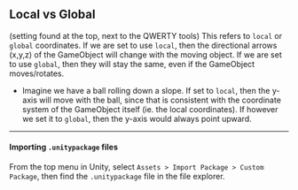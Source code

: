 
## Local vs Global
(setting found at the top, next to the QWERTY tools)
This refers to `local` or `global` coordinates. If we are set to use `local`, then the directional arrows (x,y,z) of the GameObject will change with the moving object. If we are set to use `global`, then they will stay the same, even if the GameObject moves/rotates.
- Imagine we have a ball rolling down a slope. If set to `local`, then the y-axis will move with the ball, since that is consistent with the coordinate system of the GameObject itself (ie. the local coordinates). If however we set it to `global`, then the y-axis would always point upward.

* * *

#### Importing `.unitypackage` files
From the top menu in Unity, 
select `Assets > Import Package > Custom Package`, then find the `.unitypackage` file in the file explorer.
